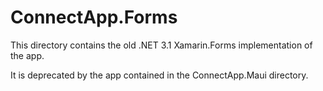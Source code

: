# ConnectApp.Forms

This directory contains the old .NET 3.1 Xamarin.Forms implementation of the app.

It is deprecated by the app contained in the ConnectApp.Maui directory.

